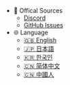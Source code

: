 - :link: Offical Sources
  - [Discord](https://discord.gg/resonite)
  - [GitHub Issues](https://github.com/Yellow-Dog-Man/Resonite-Issues/issues)
- :globe_with_meridians: Language
  - [:uk: English](/)
  - [:jp: 日本語](/jp/)
  - [:kr: 한국인](/kr/)
  - [:cn: 简体中文](/zh-tw/)
  - [:cn: 中國人](/zh-cn/)
